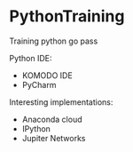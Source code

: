 # PythonTraining
Training python go pass


Python IDE:
  - KOMODO IDE
  - PyCharm
  
Interesting implementations:
  - Anaconda cloud
  - IPython
  - Jupiter Networks
